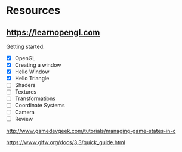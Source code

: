 # Resources

## https://learnopengl.com

Getting started:
- [x] OpenGL
- [x] Creating a window
- [x] Hello Window
- [x] Hello Triangle
- [ ] Shaders
- [ ] Textures
- [ ] Transformations
- [ ] Coordinate Systems
- [ ] Camera
- [ ] Review

http://www.gamedevgeek.com/tutorials/managing-game-states-in-c

https://www.glfw.org/docs/3.3/quick_guide.html
